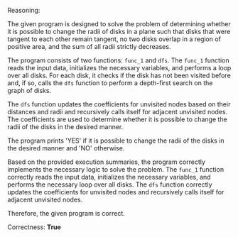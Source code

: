 Reasoning: 

The given program is designed to solve the problem of determining whether it is possible to change the radii of disks in a plane such that disks that were tangent to each other remain tangent, no two disks overlap in a region of positive area, and the sum of all radii strictly decreases.

The program consists of two functions: `func_1` and `dfs`. The `func_1` function reads the input data, initializes the necessary variables, and performs a loop over all disks. For each disk, it checks if the disk has not been visited before and, if so, calls the `dfs` function to perform a depth-first search on the graph of disks.

The `dfs` function updates the coefficients for unvisited nodes based on their distances and radii and recursively calls itself for adjacent unvisited nodes. The coefficients are used to determine whether it is possible to change the radii of the disks in the desired manner.

The program prints 'YES' if it is possible to change the radii of the disks in the desired manner and 'NO' otherwise.

Based on the provided execution summaries, the program correctly implements the necessary logic to solve the problem. The `func_1` function correctly reads the input data, initializes the necessary variables, and performs the necessary loop over all disks. The `dfs` function correctly updates the coefficients for unvisited nodes and recursively calls itself for adjacent unvisited nodes.

Therefore, the given program is correct.

Correctness: **True**